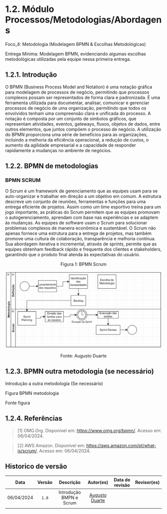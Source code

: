 # 1.2. Módulo Processos/Metodologias/Abordagens

Foco_4: Metodologia (Modelagem BPMN & Escolhas Metodológicas)

Entrega Mínima: Modelagem BPMN, evidenciando algumas escolhas metodológicas utilizadas pela equipe nessa primeira entrega.

## 1.2.1. Introdução
O BPMN (Business Process Model and Notation) é uma notação gráfica para modelagem de processos de negócio, permitindo que processos complexos possam ser representados de forma clara e padronizada. É uma ferramenta utilizada para documentar, analisar, comunicar e gerenciar processos de negócio de uma organização, permitindo que todos os envolvidos tenham uma compreensão clara e unificada do processo. A notação é composta por um conjunto de símbolos gráficos, que representam atividades, eventos, gateways, fluxos, objetos de dados, entre outros elementos, que juntos compõem o processo de negócio. A utilização do BPMN proporciona uma série de benefícios para as organizações, incluindo a melhoria da eficiência operacional, a redução de custos, o aumento da agilidade empresarial e a capacidade de responder rapidamente a mudanças no ambiente de negócios.
 
## 1.2.2. BPMN de metodologias

### BPMN SCRUM

O Scrum é um framework de gerenciamento que as equipes usam para se auto-organizar e trabalhar em direção a um objetivo em comum. A estrutura descreve um conjunto de reuniões, ferramentas e funções para uma entrega eficiente de projetos. Assim como um time esportivo treina para um jogo importante, as práticas do Scrum permitem que as equipes promovam o autogerenciamento, aprendam com base nas experiências e se adaptem às mudanças. As equipes de software usam o Scrum para solucionar problemas complexos de maneira econômica e sustentável. O Scrum não apenas fornece uma estrutura para a entrega de projetos, mas também promove uma cultura de colaboração, transparência e melhoria contínua. Sua abordagem iterativa e incremental, através de sprints, permite que as equipes obtenham feedback rápido e frequente dos clientes e stakeholders, garantindo que o produto final atenda às expectativas do usuário.
 
<center>
  <figure>
    <figcaption>Figura 1: BPMN Scrum</figcaption>
  </figure>
</center>

![BPMN Scrum](../assets/bpmn/bpmn_scrum.png)

<center>
  <figure>
    <figcaption>Fonte: Augusto Duarte</figcaption>
  </figure>
</center>

 
## 1.2.3. BPMN outra metodologia (se necessário)

Introdução a outra metodologia (Se necessário)

Figura BPMN metodologia

Fonte figura
 
 
 
## 1.2.4. Referências
 
>[1] OMG.Org. Disponível em: https://www.omg.org/bpmn/. Acesso em: 06/04/2024.

>[2] AWS Amazon. Disponível em: https://aws.amazon.com/pt/what-is/scrum/. Acesso em: 06/04/2024.


## Historico de versão

|    Data    | Versão |      Descrição            |                  Autor(es)                   | Data de revisão | Revisor(es) |
| :--------: | :----: | :-----------------------: | :------------------------------------------: | :-------------: | :---------: |
| 06/04/2024 | `1.0`  | Introdução BMPN e Scrum   | [Augusto Duarte](https://github.com/Augcamp) |                 |             |
|            |        |                           |                                              |                 |             |